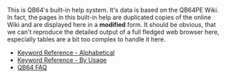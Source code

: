 This is QB64's built-in help system. It's data is based on the QB64PE Wiki. In fact, the pages in this built-in help are duplicated copies of the online Wiki and are displayed here in a **modified** form. It should be obvious, that we can't reproduce the detailed output of a full fledged web browser here, especially tables are a bit too complex to handle it here.

* [Keyword Reference - Alphabetical](Keyword-Reference---Alphabetical)
* [Keyword Reference - By Usage](Keyword-Reference---By-Usage)
* [QB64 FAQ](QB64PE-FAQ)
